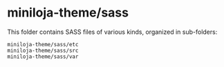# miniloja-theme/sass

This folder contains SASS files of various kinds, organized in sub-folders:

    miniloja-theme/sass/etc
    miniloja-theme/sass/src
    miniloja-theme/sass/var
